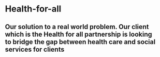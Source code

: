 # Health-for-all
## Our solution to a real world problem. Our client which is the Health for all partnership is looking to bridge the gap between health care and social services for clients 
